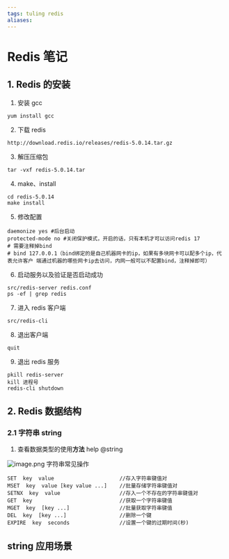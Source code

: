 ```yaml
---
tags: tuling redis
aliases: 
---
```

# Redis 笔记
##  1. Redis 的安装
1. 安装 gcc 
``` linux
yum install gcc
```
2. 下载 redis
```linux
http://download.redis.io/releases/redis-5.0.14.tar.gz
```
3. 解压压缩包
```linux
tar -vxf redis-5.0.14.tar
```
4. make、install
```linux
cd redis-5.0.14
make install
```
5. 修改配置
```linux
daemonize yes #后台启动 
protected‐mode no #关闭保护模式，开启的话，只有本机才可以访问redis 17 
# 需要注释掉bind 
# bind 127.0.0.1（bind绑定的是自己机器网卡的ip，如果有多块网卡可以配多个ip，代表允许客户 端通过机器的哪些网卡ip去访问，内网一般可以不配置bind，注释掉即可）
```
6. 启动服务以及验证是否启动成功
```linux
src/redis‐server redis.conf
ps ‐ef | grep redis
```
7. 进入 redis 客户端
```linux
src/redis‐cli
```
8. 退出客户端
```linux
quit
```
9. 退出 redis 服务
```linux
pkill redis‐server 
kill 进程号 
redis‐cli shutdown
```

## 2. Redis 数据结构
### 2.1 字符串 string
1. 查看数据类型的使用**方法**
help @string

![image.png](https://oss-picgo-skf.oss-cn-hangzhou.aliyuncs.com/ob/img/20230616220205.png)
字符串常见操作
```redis
SET  key  value 			        //存入字符串键值对
MSET  key  value [key value ...] 	//批量存储字符串键值对
SETNX  key  value 		            //存入一个不存在的字符串键值对
GET  key 		                	//获取一个字符串键值
MGET  key  [key ...]	         	//批量获取字符串键值
DEL  key  [key ...] 		        //删除一个键
EXPIRE  key  seconds 		        //设置一个键的过期时间(秒)
```
string 应用场景
- 